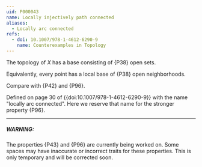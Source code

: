 ```yaml
---
uid: P000043
name: Locally injectively path connected
aliases:
  - Locally arc connected
refs:
  - doi: 10.1007/978-1-4612-6290-9
    name: Counterexamples in Topology
---
```


The topology of $X$ has a base consisting of {P38} open sets.

Equivalently, every point has a local base of {P38} open neighborhoods.

Compare with {P42} and {P96}.

Defined on page 30 of {{doi:10.1007/978-1-4612-6290-9}} with the name "locally arc connected".
Here we reserve that name for the stronger property {P96}.

----
##### WARNING:

The properties {P43} and {P96}
are currently being worked on.
Some spaces may have inaccurate or incorrect traits for these properties.
This is only temporary and will be corrected soon.
